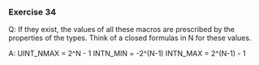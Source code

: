 ### Exercise 34

Q: If they exist, the values of all these macros are prescribed by the properties of the types. Think of a closed formulas in N for these values.

A:
UINT_NMAX = 2^N - 1
INTN_MIN = -2^(N-1)
INTN_MAX = 2^(N-1) - 1